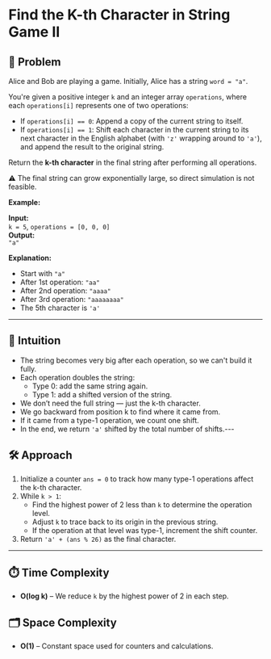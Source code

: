 # Find the K-th Character in String Game II

## 🧩 Problem

Alice and Bob are playing a game. Initially, Alice has a string `word = "a"`.

You're given a positive integer `k` and an integer array `operations`, where each `operations[i]` represents one of two operations:

- If `operations[i] == 0`: Append a copy of the current string to itself.
- If `operations[i] == 1`: Shift each character in the current string to its next character in the English alphabet (with `'z'` wrapping around to `'a'`), and append the result to the original string.

Return the **k-th character** in the final string after performing all operations.

⚠️ The final string can grow exponentially large, so direct simulation is not feasible.

**Example:**

**Input:**  
`k = 5`, `operations = [0, 0, 0]`  
**Output:**  
`"a"`

**Explanation:**
- Start with `"a"`
- After 1st operation: `"aa"`
- After 2nd operation: `"aaaa"`
- After 3rd operation: `"aaaaaaaa"`
- The 5th character is `'a'`

---

## 🧠 Intuition

- The string becomes very big after each operation, so we can't build it fully.
- Each operation doubles the string:
  - Type 0: add the same string again.
  - Type 1: add a shifted version of the string.
- We don’t need the full string — just the k-th character.
- We go backward from position k to find where it came from.
- If it came from a type-1 operation, we count one shift.
- In the end, we return `'a'` shifted by the total number of shifts.---

## 🛠️ Approach

1. Initialize a counter `ans = 0` to track how many type-1 operations affect the k-th character.
2. While `k > 1`:
   - Find the highest power of 2 less than `k` to determine the operation level.
   - Adjust `k` to trace back to its origin in the previous string.
   - If the operation at that level was type-1, increment the shift counter.
3. Return `'a' + (ans % 26)` as the final character.

---

## ⏱️ Time Complexity

- **O(log k)** – We reduce `k` by the highest power of 2 in each step.

## 🗂️ Space Complexity

- **O(1)** – Constant space used for counters and calculations.

